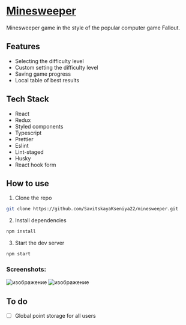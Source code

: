 # [Minesweeper](https://fallout-minesweeper.netlify.app/)
Minesweeper game in the style of the popular computer game Fallout.

## Features
- Selecting the difficulty level
- Custom setting the difficulty level
- Saving game progress
- Local table of best results

## Tech Stack
- React
- Redux
- Styled components
- Typescript
- Prettier
- Eslint
- Lint-staged
- Husky
- React hook form

## How to use
1. Clone the repo
``` bash
git clone https://github.com/SavitskayaKseniya22/minesweeper.git
```

2. Install dependencies
``` bash
npm install
```

3. Start the dev server
``` bash
npm start
```

### Screenshots: 

![изображение](https://github.com/SavitskayaKseniya22/minesweeper/assets/77901301/89a4f244-c45d-4135-85b4-5ea481c11673)
![изображение](https://github.com/SavitskayaKseniya22/minesweeper/assets/77901301/a2793c08-082e-49fd-8a5e-0e41faae51aa)

## To do
- [ ] Global point storage for all users

